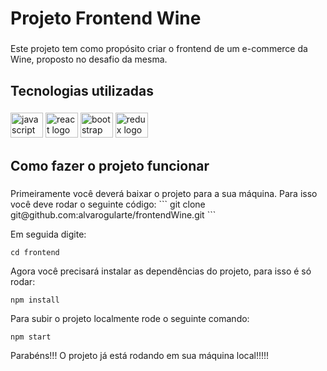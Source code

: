 <h1 align="left">Projeto Frontend Wine</h1>

###

<p align="left">Este projeto tem como propósito criar o frontend de um e-commerce da Wine, proposto no desafio da mesma.</p>

###

<h2 align="left">Tecnologias utilizadas</h2>

###

<div align="left">
  <img src="https://cdn.jsdelivr.net/gh/devicons/devicon/icons/javascript/javascript-original.svg" height="40" width="52" alt="javascript logo"  />
  <img src="https://cdn.jsdelivr.net/gh/devicons/devicon/icons/react/react-original.svg" height="40" width="52" alt="react logo"  />
  <img src="https://cdn.jsdelivr.net/gh/devicons/devicon/icons/bootstrap/bootstrap-original.svg" height="40" width="52" alt="bootstrap logo"  />
  <img src="https://cdn.jsdelivr.net/gh/devicons/devicon/icons/redux/redux-original.svg" height="40" width="52" alt="redux logo"  />
</div>

###

<h2 align="left">Como fazer o projeto funcionar</h2>

###

<p align="left">Primeiramente você deverá baixar o projeto para a sua máquina. Para isso você deve rodar o seguinte código: 
```
git clone git@github.com:alvarogularte/frontendWine.git
```

Em seguida digite:
```
cd frontend
```

Agora você precisará instalar as dependências do projeto, para isso é só rodar:
```
npm install
```

Para subir o projeto localmente rode o seguinte comando: 
```
npm start
```

Parabéns!!! 
O projeto já está rodando em sua máquina local!!!!!</p>

###

